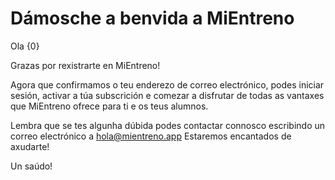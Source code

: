 # Dámosche a benvida a MiEntreno

Ola {0}

Grazas por rexistrarte en MiEntreno!

Agora que confirmamos o teu enderezo de correo electrónico, podes iniciar sesión, activar a túa subscrición e comezar a disfrutar de todas as vantaxes que MiEntreno ofrece para ti e os teus alumnos.

Lembra que se tes algunha dúbida podes contactar connosco escribindo un correo electrónico a <hola@mientreno.app> Estaremos encantados de axudarte!

Un saúdo!